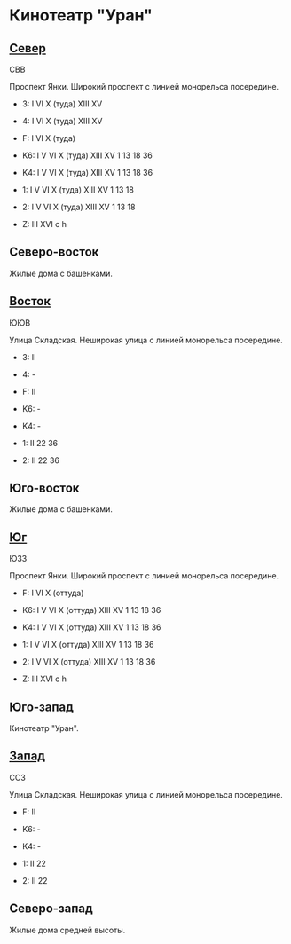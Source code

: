 # Кинотеатр "Уран"

## [Север](./10600065.md)

СВВ

Проспект Янки.
Широкий проспект с линией монорельса посередине.

* 3:    I   VI  X (туда)    XIII    XV
* 4:    I   VI  X (туда)    XIII    XV
* F:    I   VI  X (туда)

* K6:   I   V   VI  X (туда)  XIII    XV
        1   13  18  36
* K4:   I   V   VI  X (туда)  XIII    XV
        1   13  18  36
* 1:    I   V   VI  X (туда)  XIII    XV
        1   13  18
* 2:    I   V   VI  X (туда)  XIII    XV
        1   13  18

* Z:    III XVI
        c   h

## Северо-восток

Жилые дома с башенками.

## [Восток](./10610070.md)

ЮЮВ

Улица Складская.
Неширокая улица с линией монорельса посередине.

* 3:    II
* 4:    -
* F:    II

* K6:   -
* K4:   -
* 1:    II
        22  36
* 2:    II
        22  36

## Юго-восток

Жилые дома с башенками.

## [Юг](./10600075.md)

ЮЗЗ

Проспект Янки.
Широкий проспект с линией монорельса посередине.

* F:    I   VI  X (оттуда)

* K6:   I   V   VI  X (оттуда)  XIII    XV
        1   13  18  36
* K4:   I   V   VI  X (оттуда)  XIII    XV
        1   13  18  36
* 1:    I   V   VI  X (оттуда)  XIII    XV
        1   13  18  36
* 2:    I   V   VI  X (оттуда)  XIII    XV
        1   13  18  36

* Z:    III XVI
        c   h

## Юго-запад

Кинотеатр "Уран".

## [Запад](./10590070.md)

ССЗ

Улица Складская.
Неширокая улица с линией монорельса посередине.

* F:    II

* K6:   -
* K4:   -
* 1:    II
        22
* 2:    II
        22

## Северо-запад

Жилые дома средней высоты.
